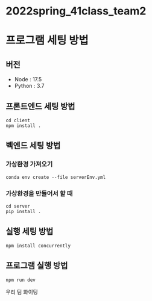 # 2022spring_41class_team2

# 프로그램 세팅 방법

## 버전
- Node : 17.5
- Python : 3.7


## 프론트엔드 세팅 방법
```shell
cd client
npm install .
```

## 벡엔드 세팅 방법
### 가상환경 가져오기
```shell
conda env create --file serverEnv.yml
```

### 가상환경을 만들어서 할 때
```shell
cd server
pip install .
```

## 실행 세팅 방법
```shell
npm install concurrently
```

## 프로그램 실행 방법
```shell
npm run dev
```

우리 팀 화이팅

